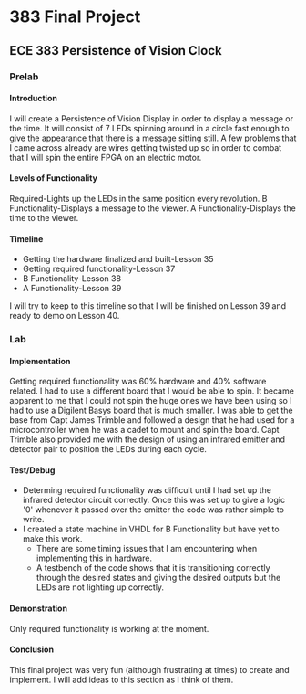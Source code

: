 383 Final Project
====

## ECE 383 Persistence of Vision Clock

### Prelab

#### Introduction
I will create a Persistence of Vision Display in order to display a message or the time. It will consist of 7 LEDs spinning around in a circle fast enough to give the appearance that there is a message sitting still. A few problems that I came across already are wires getting twisted up so in order to combat that I will spin the entire FPGA on an electric motor.

#### Levels of Functionality
Required-Lights up the LEDs in the same position every revolution.
B Functionality-Displays a message to the viewer.
A Functionality-Displays the time to the viewer.

#### Timeline
- Getting the hardware finalized and built-Lesson 35
- Getting required functionality-Lesson 37
- B Functionality-Lesson 38
- A Functionality-Lesson 39

I will try to keep to this timeline so that I will be finished on Lesson 39 and ready to demo on Lesson 40.

### Lab

#### Implementation
Getting required functionality was 60% hardware and 40% software related. I had to use a different board that I would be able to spin. It became apparent to me that I could not spin the huge ones we have been using so I had to use a Digilent Basys board that is much smaller. I was able to get the base from Capt James Trimble and followed a design that he had used for a microcontroller when he was a cadet to mount and spin the board. Capt Trimble also provided me with the design of using an infrared emitter and detector pair to position the LEDs during each cycle.

#### Test/Debug
- Determing required functionality was difficult until I had set up the infrared detector circuit correctly. Once this was set up to give a logic '0' whenever it passed over the emitter the code was rather simple to write.
- I created a state machine in VHDL for B Functionality but have yet to make this work.
    - There are some timing issues that I am encountering when implementing this in hardware.
    - A testbench of the code shows that it is transitioning correctly through the desired states and giving the desired outputs but the LEDs are not lighting up correctly.

#### Demonstration
Only required functionality is working at the moment.

#### Conclusion
This final project was very fun (although frustrating at times) to create and implement. I will add ideas to this section as I think of them.
